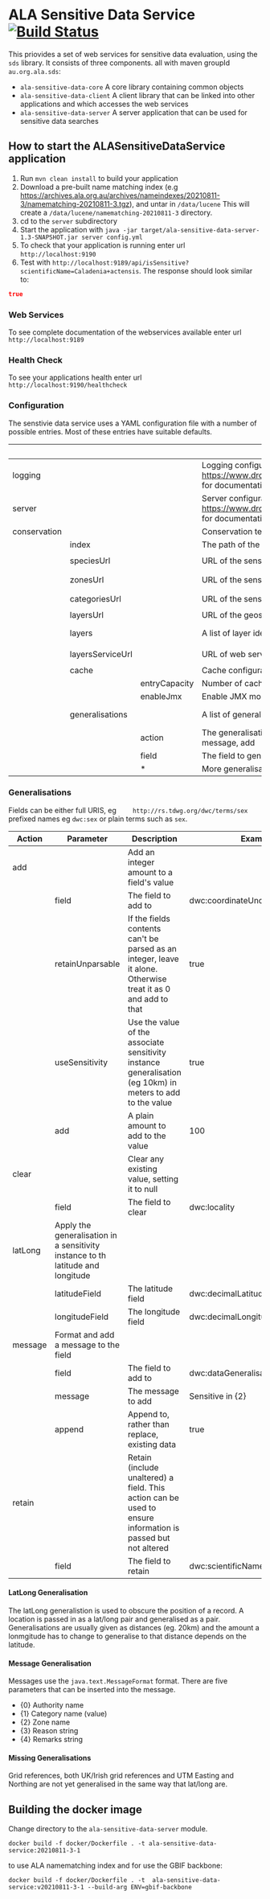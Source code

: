 # ALA Sensitive Data Service [![Build Status](https://travis-ci.com/AtlasOfLivingAustralia/ala-sensitive-data-service.svg?branch=master)](https://app.travis-ci.com/AtlasOfLivingAustralia/ala-sensitive-data-service)

This priovides a set of web services for sensitive data evaluation, using the `sds` library.
It consists of three components. all with maven groupId `au.org.ala.sds`:

* `ala-sensitive-data-core` A core library containing common objects
* `ala-sensitive-data-client` A client library that can be linked into other applications and which accesses the web services
* `ala-sensitive-data-server` A server application that can be used for sensitive data searches

## How to start the ALASensitiveDataService application

1. Run `mvn clean install` to build your application
1. Download a pre-built name matching index (e.g https://archives.ala.org.au/archives/nameindexes/20210811-3/namematching-20210811-3.tgz), and untar in `/data/lucene` This will create a `/data/lucene/namematching-20210811-3` directory.
1. cd to the `server` subdirectory
1. Start the application with `java -jar target/ala-sensitive-data-server-1.3-SNAPSHOT.jar server config.yml`
1. To check that your application is running enter url `http://localhost:9190`
1. Test with `http://localhost:9189/api/isSensitive?scientificName=Caladenia+actensis`. The response should look similar to:

```json
true
```

### Web Services

To see complete documentation of the webservices available enter url `http://localhost:9189`

### Health Check

To see your applications health enter url `http://localhost:9190/healthcheck`

### Configuration

The senstivie data service uses a YAML configuration file with a number of possible entries.
Most of these entries have suitable defaults.

| | | | Description | Example | Default |
| --- | --- | --- | --- | --- | --- |
| logging | | | Logging configuration, see https://www.dropwizard.io/en/latest/manual/configuration.html for documentation | | |
| server | | | Server configuration, see https://www.dropwizard.io/en/latest/manual/configuration.html for documentation | | |
| conservation | | | Conservation testing configuration | | |
| | index | | The path of the index directory | | `/data/lucene/namematching` |
| | speciesUrl | | URL of the sensitive species configuration (XML) |  | `https://sds.ala.org.au/sensitive-species-data.xml` | 
| | zonesUrl | | URL of the sensitivity zones configuration (XML) |  | `https://sds.ala.org.au/sensitivity-zones.xml` | 
| | categoriesUrl | | URL of the sensitivity categories configuration (XML) |  | `https://sds.ala.org.au/sensitivity-categories.xml` | 
| | layersUrl | | URL of the geospatial layers configuration (JSON) |  | `https://sds.ala.org.au/ws/layers` | 
| | layers | | A list of layer identifiers if not configured via URL  | - "cl22" - "cl23"  |  | 
| | layersServiceUrl | | URL of web service for layer tests |  | `https://spatial.ala.org.au/layers-service` | 
| | cache | | Cache configuration | | |
| | | entryCapacity | Number of cache entries | 10000 | |
| | | enableJmx | Enable JMX monitoring | true | |
| | generalisations | | A list of generalisations to apply to sensitive data | | Defaults to a list of common Darwin Core location and date fields |
| | | action | The generalisation type. One of clear, retain, latLong, message, add | | |
| | | field | The field to generalise | dwc:locality | |
| | | * | More generalisation options, see below | | |

### Generalisations

Fields can be either full URIS, eg `	http://rs.tdwg.org/dwc/terms/sex` 
prefixed names eg `dwc:sex` or plain terms such as `sex`.

| Action | Parameter | Description | Example |
| --- | --- | --- | --- |
| add | | Add an integer amount to a field's value | | 
| | field | The field to add to | dwc:coordinateUncertaintyInMeters |
| | retainUnparsable | If the fields contents can't be parsed as an integer, leave it alone. Otherwise treat it as 0 and add to that | true |
| | useSensitivity | Use the value of the associate sensitivity instance generalisation (eg 10km) in meters to add to the value | true |
| | add | A plain amount to add to the value | 100 |
| clear | | Clear any existing value, setting it to null | |
| | field | The field to clear | dwc:locality |
| latLong | Apply the generalisation in a sensitivity instance to th latitude and longitude | |
| | latitudeField | The latitude field | dwc:decimalLatitude |
| | longitudeField | The longitude field | dwc:decimalLongitude |
| message | Format and add a message to the field | |
| | field | The field to add to | dwc:dataGeneralisations |
| | message | The message to add | Sensitive in {2} |
| | append | Append to, rather than replace, existing data | true |
| retain | | Retain (include unaltered) a field. This action can be used to ensure information is passed but not altered | |
| | field | The field to retain | dwc:scientificName |

#### LatLong Generalisation

The latLong generalistion is used to obscure the position of a record.
A location is passed in as a lat/long pair and generalised as a pair.
Generalisations are usually given as distances (eg. 20km) and the amount a
lonmgitude has to change to generalise to that distance depends on the latitude.

#### Message Generalisation

Messages use the `java.text.MessageFormat` format.
There are five parameters that can be inserted into the message.

 * {0} Authority name
 * {1} Category name (value)
 * {2} Zone name
 * {3} Reason string
 * {4} Remarks string
 
#### Missing Generalisations

Grid references, both UK/Irish grid references and
UTM Easting and Northing are not yet generalised in the
same way that lat/long are.

## Building the docker image

Change directory to the `ala-sensitive-data-server` module.

```shell script
docker build -f docker/Dockerfile . -t ala-sensitive-data-service:20210811-3-1
```

to use ALA namematching index and for use the GBIF backbone:

```shell script
docker build -f docker/Dockerfile . -t  ala-sensitive-data-service:v20210811-3-1 --build-arg ENV=gbif-backbone
```

